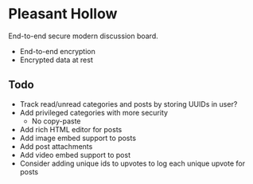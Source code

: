 # Pleasant Hollow

End-to-end secure modern discussion board.

- End-to-end encryption
- Encrypted data at rest

## Todo
- Track read/unread categories and posts by storing UUIDs in user?
- Add privileged categories with more security
  - No copy-paste
- Add rich HTML editor for posts
- Add image embed support to posts
- Add post attachments
- Add video embed support to post
- Consider adding unique ids to upvotes to log each unique upvote for posts
